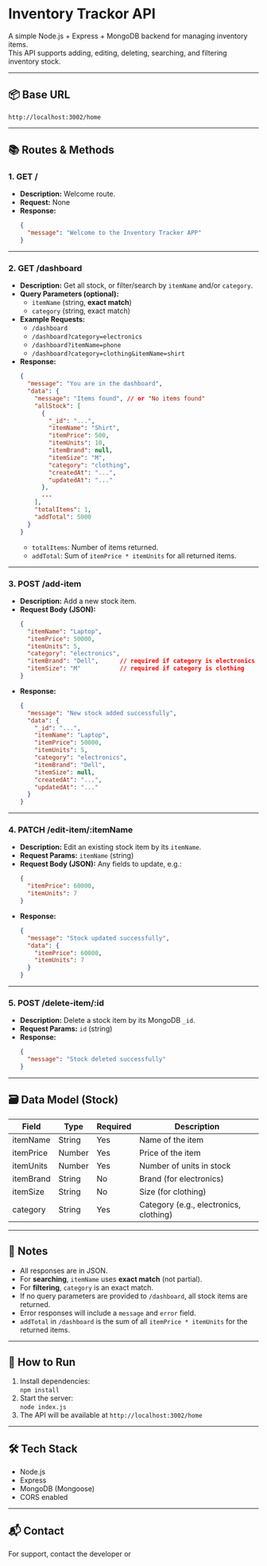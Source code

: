 # Inventory Trackor API

A simple Node.js + Express + MongoDB backend for managing inventory items.  
This API supports adding, editing, deleting, searching, and filtering inventory stock.

---

## 📦 **Base URL**

```
http://localhost:3002/home
```

---

## 📚 **Routes & Methods**

### 1. **GET /**

- **Description:** Welcome route.
- **Request:** None
- **Response:**
  ```json
  {
    "message": "Welcome to the Inventory Tracker APP"
  }
  ```

---

### 2. **GET /dashboard**

- **Description:** Get all stock, or filter/search by `itemName` and/or `category`.
- **Query Parameters (optional):**
  - `itemName` (string, **exact match**)
  - `category` (string, exact match)
- **Example Requests:**
  - `/dashboard`
  - `/dashboard?category=electronics`
  - `/dashboard?itemName=phone`
  - `/dashboard?category=clothing&itemName=shirt`
- **Response:**
  ```json
  {
    "message": "You are in the dashboard",
    "data": {
      "message": "Items found", // or "No items found"
      "allStock": [
        {
          "_id": "...",
          "itemName": "Shirt",
          "itemPrice": 500,
          "itemUnits": 10,
          "itemBrand": null,
          "itemSize": "M",
          "category": "clothing",
          "createdAt": "...",
          "updatedAt": "..."
        },
        ...
      ],
      "totalItems": 1,
      "addTotal": 5000
    }
  }
  ```
  - `totalItems`: Number of items returned.
  - `addTotal`: Sum of `itemPrice * itemUnits` for all returned items.

---

### 3. **POST /add-item**

- **Description:** Add a new stock item.
- **Request Body (JSON):**
  ```json
  {
    "itemName": "Laptop",
    "itemPrice": 50000,
    "itemUnits": 5,
    "category": "electronics",
    "itemBrand": "Dell",      // required if category is electronics
    "itemSize": "M"           // required if category is clothing
  }
  ```
- **Response:**
  ```json
  {
    "message": "New stock added successfully",
    "data": {
      "_id": "...",
      "itemName": "Laptop",
      "itemPrice": 50000,
      "itemUnits": 5,
      "category": "electronics",
      "itemBrand": "Dell",
      "itemSize": null,
      "createdAt": "...",
      "updatedAt": "..."
    }
  }
  ```

---

### 4. **PATCH /edit-item/:itemName**

- **Description:** Edit an existing stock item by its `itemName`.
- **Request Params:** `itemName` (string)
- **Request Body (JSON):** Any fields to update, e.g.:
  ```json
  {
    "itemPrice": 60000,
    "itemUnits": 7
  }
  ```
- **Response:**
  ```json
  {
    "message": "Stock updated successfully",
    "data": {
      "itemPrice": 60000,
      "itemUnits": 7
    }
  }
  ```

---

### 5. **POST /delete-item/:id**

- **Description:** Delete a stock item by its MongoDB `_id`.
- **Request Params:** `id` (string)
- **Response:**
  ```json
  {
    "message": "Stock deleted successfully"
  }
  ```

---

## 🗃️ **Data Model (Stock)**

| Field      | Type    | Required | Description                        |
|------------|---------|----------|------------------------------------|
| itemName   | String  | Yes      | Name of the item                   |
| itemPrice  | Number  | Yes      | Price of the item                  |
| itemUnits  | Number  | Yes      | Number of units in stock           |
| itemBrand  | String  | No       | Brand (for electronics)            |
| itemSize   | String  | No       | Size (for clothing)                |
| category   | String  | Yes      | Category (e.g., electronics, clothing) |

---

## 📝 **Notes**

- All responses are in JSON.
- For **searching**, `itemName` uses **exact match** (not partial).
- For **filtering**, `category` is an exact match.
- If no query parameters are provided to `/dashboard`, all stock items are returned.
- Error responses will include a `message` and `error` field.
- `addTotal` in `/dashboard` is the sum of all `itemPrice * itemUnits` for the returned items.

---

## 🚀 **How to Run**

1. Install dependencies:  
   `npm install`
2. Start the server:  
   `node index.js`
3. The API will be available at `http://localhost:3002/home`

---

## 🛠️ **Tech Stack**

- Node.js
- Express
- MongoDB (Mongoose)
- CORS enabled

---

## 📬 **Contact**

For support, contact the developer or